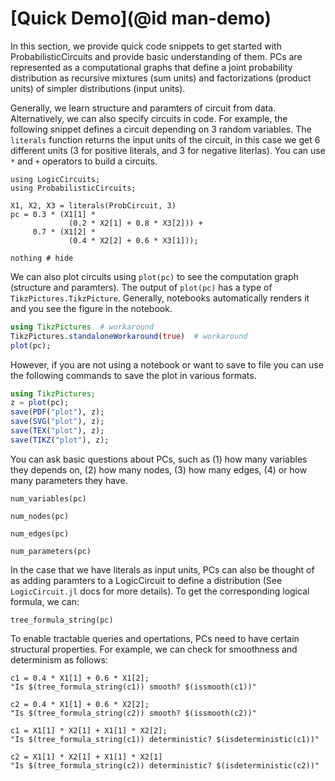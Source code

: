 # [Quick Demo](@id man-demo)


In this section, we provide quick code snippets to get started with ProbabilisticCircuits and provide basic understanding of them. PCs are represented as a computational graphs that define a joint probability distribution as recursive mixtures (sum units) and factorizations (product units) of simpler distributions (input units).

Generally, we learn structure and paramters of circuit from data. Alternatively, we can also specify circuits in code. For example, the following snippet defines a circuit depending on 3 random variables. The `literals` function returns the input units of the circuit, in this case we get 6 different units (3 for positive literals, and 3 for negative literlas).  You can use `*` and `+` operators to build a circuits.

```@example demo
using LogicCircuits;
using ProbabilisticCircuits;

X1, X2, X3 = literals(ProbCircuit, 3)
pc = 0.3 * (X1[1] *
             (0.2 * X2[1] + 0.8 * X3[2])) +
     0.7 * (X1[2] *
             (0.4 * X2[2] + 0.6 * X3[1]));

nothing # hide
```

We can also plot circuits using `plot(pc)` to see the computation graph (structure and paramters). The output of `plot(pc)` has a type of `TikzPictures.TikzPicture`. Generally, notebooks automatically renders it and you see the figure in the notebook. 

```julia
using TikzPictures  # workaround
TikzPictures.standaloneWorkaround(true)  # workaround
plot(pc);
```

However, if you are not using a notebook or want to save to file you can use the following commands to save the plot in various formats.

```julia
using TikzPictures;
z = plot(pc);
save(PDF("plot"), z);
save(SVG("plot"), z);
save(TEX("plot"), z);
save(TIKZ("plot"), z);
```

You can ask basic questions about PCs, such as (1) how many variables they depends on, (2) how many nodes, (3) how many edges, (4) or how many parameters they have.

```@example demo
num_variables(pc)
```

```@example demo
num_nodes(pc)
```

```@example demo
num_edges(pc)
```

```@example demo
num_parameters(pc)
```

In the case that we have literals as input units, PCs can also be thought of as adding paramters to a LogicCircuit to define a distribution (See `LogicCircuit.jl` docs for more details). To get the corresponding logical formula, we can:

```@example demo
tree_formula_string(pc)
```

To enable tractable queries and opertations, PCs need to have certain structural properties. For example, we can check for smoothness and determinism as follows:

```@example demo
c1 = 0.4 * X1[1] + 0.6 * X1[2];
"Is $(tree_formula_string(c1)) smooth? $(issmooth(c1))"

```

```@example demo
c2 = 0.4 * X1[1] + 0.6 * X2[2];
"Is $(tree_formula_string(c2)) smooth? $(issmooth(c2))"
```

```@example demo
c1 = X1[1] * X2[1] + X1[1] * X2[2];
"Is $(tree_formula_string(c1)) deterministic? $(isdeterministic(c1))" 
```

```@example demo
c2 = X1[1] * X2[1] + X1[1] * X2[1]
"Is $(tree_formula_string(c2)) deterministic? $(isdeterministic(c2))"
```
